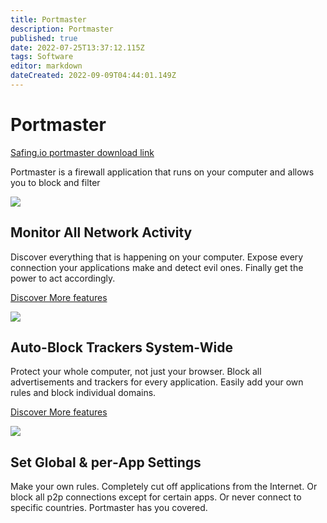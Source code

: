 ```yaml
---
title: Portmaster
description: Portmaster
published: true
date: 2022-07-25T13:37:12.115Z
tags: Software
editor: markdown
dateCreated: 2022-09-09T04:44:01.149Z
---
```

# Portmaster

[Safing.io portmaster download link](https://safing.io/portmaster/)

Portmaster is a firewall application that runs on your computer and allows you to block and filter 

![](https://i3.wp.com/safing.io/assets/img/page-specific/portmaster/monitor-network-activity.png)

## Monitor All Network Activity

Discover everything that is happening on your computer. Expose every connection your applications make and detect evil ones. Finally get the power to act accordingly.

[Discover More features](https://htmltomd.com/features/)

![](https://i3.wp.com/safing.io/assets/img/page-specific/portmaster/block-trackers-system-wide.png)

## Auto-Block Trackers System-Wide

Protect your whole computer, not just your browser. Block all advertisements and trackers for every application. Easily add your own rules and block individual domains.

[Discover More features](https://htmltomd.com/features/)

![](https://i3.wp.com/safing.io/assets/img/page-specific/portmaster/set-global-and-per-app-configuration.png)

## Set Global & per‑App Settings

Make your own rules. Completely cut off applications from the Internet. Or block all p2p connections except for certain apps. Or never connect to specific countries. Portmaster has you covered.